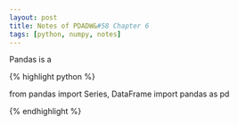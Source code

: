 ```yaml
---
layout: post
title: Notes of PDADW&#58 Chapter 6
tags: [python, numpy, notes]
---
```


Pandas is a

{% highlight python %}

from pandas import Series, DataFrame
import pandas as pd

{% endhighlight %}

